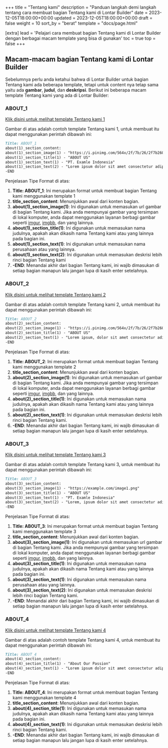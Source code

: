 +++
title = "Tentang kami"
description = "Panduan langkah demi langkah tentang cara membuat bagian Tentang kami di Lontar Builder"
date = 2023-12-05T18:00:00+00:00
updated = 2023-12-05T18:00:00+00:00
draft = false
weight = 10
sort_by = "berat"
template = "docs/page.html"

[extra]
lead = 'Pelajari cara membuat bagian Tentang kami di Lontar Builder dengan berbagai macam template yang bisa di gunakan'
toc = true
top = false
+++

## Macam-macam bagian Tentang kami di Lontar Builder
Sebelumnya perlu anda ketahui bahwa di Lontar Builder untuk bagian Tentang kami ada beberapa template, tetapi untuk content nya tetap sama yaitu ada **gambar**, **judul**, dan **deskripsi**. Berikut ini beberapa macam template Tentang kami yang ada di Lontar Builder:

### ABOUT_1

[Klik disini untuk melihat template Tentang kami 1](https://i.imgur.com/0cuOul4.png)

Gambar di atas adalah contoh template Tentang kami 1, untuk membuat itu dapat menggunakan perintah dibawah ini:
```markdown
Title: ABOUT_1
about(1)_section_content:
about(1)_section_image(1) - "https://i.pinimg.com/564x/2f/7b/26/2f7b260ee9fbd2165f71e3eed93ab1d1.jpg"
about(1)_section_title(1) - "ABOUT US"
about(1)_section_text(1) - "PT. Examle Indonesia"
about(1)_section_text(2) - "Lorem ipsum dolor sit amet consectetur adipisicing elit. Voluptates deleniti quod tempora eveniet accusantium unde laboriosam, error omnis atque labore fugit dolorum rem velit aut minima, aperiam magni officiis beatae eum hic aliquid eaque. Consectetur molestiae ipsa officiis saepe, ad molestias ipsum quos corporis, incidunt minus sapiente id. Magnam impedit quis suscipit recusandae dolore exercitationem quas perspiciatis, fugit repellendus provident."
-END
```
Penjelasan Tipe Format di atas:

1. **Title: ABOUT_1**: Ini merupakan format untuk membuat bagian Tentang kami menggunakan template 1
2. **title_section_content**: Menunjukkan awal dari konten bagian.
3. **about(1)_section_image(1)**: Ini digunakan untuk memasukan url gambar di bagian Tentang kami. Jika anda mempunyai gambar yang tersimpan di lokal komputer, anda dapat menggunakan layanan berbagi gambar seperti [imgur](https://imgur.com/), [imgbb](https://id.imgbb.com/), dan yang lainnya.
4. **about(1)_section_title(1)**: Ini digunakan untuk memasukan nama judulnya, apakah akan dikasih nama Tentang kami atau yang lainnya pada bagian ini.
5. **about(1)_section_text(1)**: Ini digunakan untuk memasukan nama perusahaan atau yang lainnya.
6. **about(1)_section_text(2)**: Ini digunakan untuk memasukan deskrisi lebih rinci bagian Tentang kami
7. **-END**: Menandai akhir dari bagian Tentang kami, ini wajib dimasukan di setiap bagian manapun lalu jangan lupa di kasih enter setelahnya.

### ABOUT_2

[Klik disini untuk melihat template Tentang kami 2](https://i.imgur.com/GKS42IT.png)

Gambar di atas adalah contoh template Tentang kami 2, untuk membuat itu dapat menggunakan perintah dibawah ini:
```markdown
Title: ABOUT_2
about(2)_section_content:
about(2)_section_image(1) - "https://i.pinimg.com/564x/2f/7b/26/2f7b260ee9fbd2165f71e3eed93ab1d1.jpg"
about(2)_section_title(1) - "ABOUT US"
about(2)_section_text(1) - "Lorem ipsum, dolor sit amet consectetur adipisicing elit. Aspernatur impedit ut quasi alias saepe, quia tempora enim nulla eveniet dolores accusantium non nisi maxime amet quisquam laborum doloremque voluptate? Corrupti rerum aliquam commodi minima debitis earum, culpa fuga, recusandae expedita perspiciatis accusamus, sapiente inventore excepturi pariatur quis architecto fugit voluptatum illum. Eum eius ipsa, fugit non tenetur tempora id sint ad omnis dignissimos quis nam nemo. Eaque nobis animi quidem veritatis dignissimos, facilis sapiente sit corrupti qui. Ad sapiente tenetur corrupti incidunt perspiciatis dicta eius ab est magni ut praesentium provident, repellat maiores perferendis accusantium placeat ducimus tempore, maxime natus!"
-END
```
Penjelasan Tipe Format di atas:

1. **Title: ABOUT_2**: Ini merupakan format untuk membuat bagian Tentang kami menggunakan template 2
2. **title_section_content**: Menunjukkan awal dari konten bagian.
3. **about(2)_section_image(1)**: Ini digunakan untuk memasukan url gambar di bagian Tentang kami. Jika anda mempunyai gambar yang tersimpan di lokal komputer, anda dapat menggunakan layanan berbagi gambar seperti [imgur](https://imgur.com/), [imgbb](https://id.imgbb.com/), dan yang lainnya.
4. **about(2)_section_title(1)**: Ini digunakan untuk memasukan nama judulnya, apakah akan dikasih nama Tentang kami atau yang lainnya pada bagian ini.
5. **about(2)_section_text(1)**: Ini digunakan untuk memasukan deskrisi lebih rinci bagian Tentang kami.
6. **-END**: Menandai akhir dari bagian Tentang kami, ini wajib dimasukan di setiap bagian manapun lalu jangan lupa di kasih enter setelahnya.

### ABOUT_3

[Klik disini untuk melihat template Tentang kami 3](https://i.imgur.com/K1ZLhU4.png)

Gambar di atas adalah contoh template Tentang kami 3, untuk membuat itu dapat menggunakan perintah dibawah ini:
```markdown
Title: ABOUT_3
about(3)_section_content:
about(3)_section_image(1) - "https://example.com/image1.png"
about(3)_section_title(1) - "ABOUT US"
about(3)_section_text(1) - "PT. Examle Indonesia"
about(3)_section_text(2) - "Lorem, ipsum dolor sit amet consectetur adipisicing elit. Sunt exercitationem magnam eum accusantium est molestias minima voluptatem in quia aliquam veniam doloribus odio, delectus perspiciatis non itaque esse fugit nemo molestiae sit, veritatis quisquam laboriosam velit! Qui, est aliquam quam voluptatibus nesciunt ab voluptatem doloremque, quos consequuntur quae quo ad dicta repudiandae libero repellendus dolor atque at alias minus nihil voluptates iste? Quod, fugit, aperiam ipsum mollitia, illo modi doloribus id molestiae officia iure corporis."
-END
```
Penjelasan Tipe Format di atas:

1. **Title: ABOUT_3**: Ini merupakan format untuk membuat bagian Tentang kami menggunakan template 3
2. **title_section_content**: Menunjukkan awal dari konten bagian.
3. **about(3)_section_image(1)**: Ini digunakan untuk memasukan url gambar di bagian Tentang kami. Jika anda mempunyai gambar yang tersimpan di lokal komputer, anda dapat menggunakan layanan berbagi gambar seperti [imgur](https://imgur.com/), [imgbb](https://id.imgbb.com/), dan yang lainnya.
4. **about(3)_section_title(1)**: Ini digunakan untuk memasukan nama judulnya, apakah akan dikasih nama Tentang kami atau yang lainnya pada bagian ini.
5. **about(3)_section_text(1)**: Ini digunakan untuk memasukan nama perusahaan atau yang lainnya.
6. **about(3)_section_text(2)**: Ini digunakan untuk memasukan deskrisi lebih rinci bagian Tentang kami.
7. **-END**: Menandai akhir dari bagian Tentang kami, ini wajib dimasukan di setiap bagian manapun lalu jangan lupa di kasih enter setelahnya.

### ABOUT_4

[Klik disini untuk melihat template Tentang kami 4](https://i.imgur.com/GVC68NN.png)

Gambar di atas adalah contoh template Tentang kami 4, untuk membuat itu dapat menggunakan perintah dibawah ini:
```markdown
Title: ABOUT_4
about(4)_section_content:
about(4)_section_title(1) - "About Our Passion"
about(4)_section_text(1) - "Lorem ipsum dolor sit amet consectetur adipisicing elit. Delectus ullam optio dolorum unde voluptate aliquid vitae ad aspernatur sed labore quisquam aut voluptas itaque consequuntur temporibus provident incidunt, porro eum deserunt recusandae maxime? Id ullam ipsum labore autem tenetur architecto expedita vel, dolore voluptatum? Deleniti perspiciatis quae iste amet eaque."
-END
```
Penjelasan Tipe Format di atas:

1. **Title: ABOUT_4**: Ini merupakan format untuk membuat bagian Tentang kami menggunakan template 4
2. **title_section_content**: Menunjukkan awal dari konten bagian.
3. **about(4)_section_title(1)**: Ini digunakan untuk memasukan nama judulnya, apakah akan dikasih nama Tentang kami atau yang lainnya pada bagian ini.
4. **about(4)_section_text(1)**: Ini digunakan untuk memasukan deskrisi lebih rinci bagian Tentang kami.
5. **-END**: Menandai akhir dari bagian Tentang kami, ini wajib dimasukan di setiap bagian manapun lalu jangan lupa di kasih enter setelahnya.
